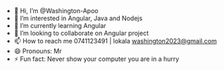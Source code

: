- 👋 Hi, I’m @Washington-Apoo
- 👀 I’m interested in Angular, Java and Nodejs
- 🌱 I’m currently learning Angular
- 💞️ I’m looking to collaborate on Angular project
- 📫 How to reach me 0741123491 | lokala washington2023@gmail.com
- 😄 Pronouns: Mr
- ⚡ Fun fact: Never show your computer you are in a hurry

<!---
Washington-Apoo/Washington-Apoo is a ✨ special ✨ repository because its `README.md` (this file) appears on your GitHub profile.
You can click the Preview link to take a look at your changes.
--->
